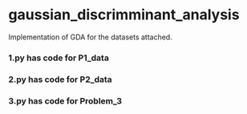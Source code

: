 # gaussian_discrimminant_analysis

Implementation of GDA for the datasets attached.

### 1.py has code for P1_data
### 2.py has code for P2_data
### 3.py has code for Problem_3

